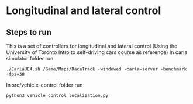# Longitudinal and lateral control

## Steps to run
This is a set of controllers for longitudinal and lateral control (Using the University of Toronto Intro to self-driving cars course as reference)
In carla simulator folder run
```
./CarlaUE4.sh /Game/Maps/RaceTrack -windowed -carla-server -benchmark -fps=30
```

In src/vehicle-control folder run

```
python3 vehicle_control_localization.py
```
